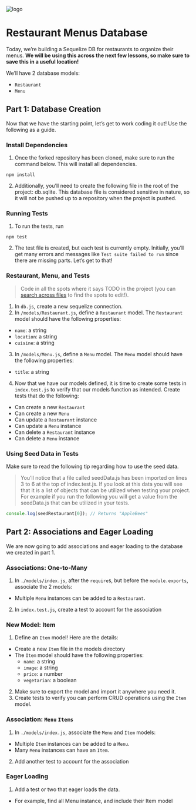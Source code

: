 ![logo](https://user-images.githubusercontent.com/44912347/202296600-c5f247d6-9616-49db-88f0-38433429d781.jpg)

# Restaurant Menus Database
Today, we’re building a Sequelize DB for restaurants to organize their menus. **We will be using this across the next few lessons, so make sure to save this in a useful location!**

We’ll have 2 database models:
- `Restaurant`
- `Menu`

## Part 1: Database Creation
Now that we have the starting point, let’s get to work coding it out! Use the following as a guide.

### Install Dependencies

1. Once the forked repository has been cloned, make sure to run the command below. This will install all dependencies.

```Shell
npm install
```

2. Additionally, you’ll need to create the following file in the root of the project: db.sqlite. This database file is considered sensitive in nature, so it will not be pushed up to a repository when the project is pushed.

### Running Tests
1. To run the tests, run

```shell
npm test
```

2. The test file is created, but each test is currently empty. Initially, you’ll get many errors and messages like `Test suite failed to run` since there are missing parts. Let’s get to that!

### Restaurant, Menu, and Tests
> Code in all the spots where it says TODO in the project (you can [search across files](https://code.visualstudio.com/docs/editor/codebasics#_search-across-files) to find the spots to edit!).

1. In `db.js`, create a new sequelize connection.
2. In `/models/Restaurant.js`, define a `Restaurant` model. The `Restaurant` model should have the following properties:
  - `name`: a string
  - `location`: a string
  - `cuisine`: a string
3. In `/models/Menu.js`, define a `Menu` model. The `Menu` model should have the following properties:
  - `title`: a string
4. Now that we have our models defined, it is time to create some tests in `index.test.js` to verify that our models function as intended. Create tests that do the following:
  - Can create a new `Restaurant`
  - Can create a new `Menu`
  - Can update a `Restaurant` instance
  - Can update a `Menu` instance
  - Can delete a `Restaurant` instance
  - Can delete a `Menu` instance

### Using Seed Data in Tests
Make sure to read the following tip regarding how to use the seed data.

> You’ll notice that a file called seedData.js has been imported on lines 3 to 6 at the top of index.test.js. If you look at this data you will see that it is a list of objects that can be utilized when testing your project. For example if you run the following you will get a value from the seedData.js that can be utilized in your tests.

```javascript
console.log(seedRestaurant[0]); // Returns "AppleBees"
```

## Part 2: Associations and Eager Loading
We are now going to add associations and eager loading to the database we created in part 1.

### Associations: One-to-Many
1. In `./models/index.js`, after the `require`s, but before the `module.exports`, associate the 2 models:
  - Multiple `Menu` instances can be added to a `Restaurant`.
2. In `index.test.js`, create a test to account for the association

### New Model: Item

1. Define an `Item` model! Here are the details:
  - Create a new `Item` file in the models directory
  - The `Item` model should have the following properties:
    - `name`: a string
    - `image`: a string
    - `price`: a number
    - `vegetarian`: a boolean
2. Make sure to export the model and import it anywhere you need it.
3. Create tests to verify you can perform CRUD operations using the `Item` model.

### Association: `Menu` `Items`
1. In `./models/index.js`, associate the `Menu` and `Item` models:
  - Multiple `Item` instances can be added to a `Menu`.
  - Many `Menu` instances can have an `Item`.
2. Add another test to account for the association

### Eager Loading
1. Add a test or two that eager loads the data.
  - For example, find all Menu instance, and include their Item model